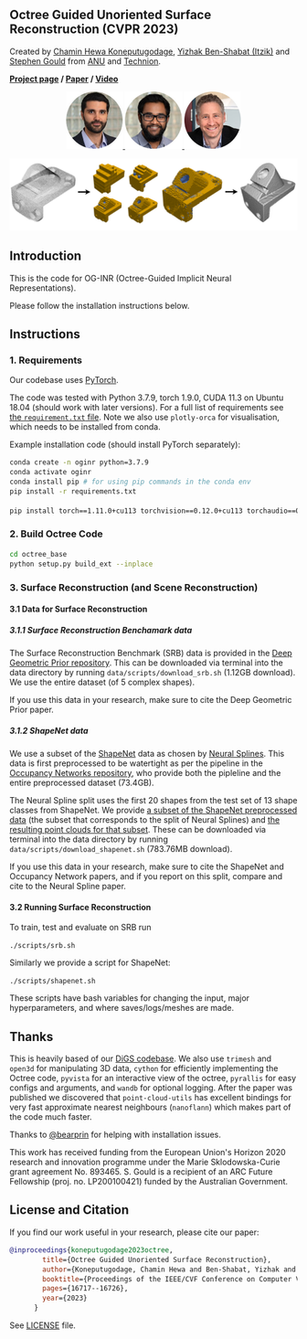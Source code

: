 Octree Guided Unoriented Surface Reconstruction (CVPR 2023)
---
Created by [Chamin Hewa Koneputugodage]( https://www.linkedin.com/in/chamin-hewa-koneputugodage-b3ba17148/), [Yizhak Ben-Shabat (Itzik)](http://www.itzikbs.com) and [Stephen Gould](http://users.cecs.anu.edu.au/~sgould/) from [ANU](https://www.anu.edu.au/) and [Technion](https://www.technion.ac.il/).

__[Project page](https://chumbyte.github.io/OG-INR-Site/)&nbsp;/ [Paper](https://openreview.net/pdf?id=jSuYeWKw2Z)&nbsp;/ [Video](https://www.youtube.com/watch?v=Kh4Qohl2Zr8&ab_channel=anucvml)__

<div align="center">
  <a href="https://www.itzikbs.com/" target="blank">
    <img src="assets/YizhakBenShabat.jpg" alt="Yizhak Ben-Shabat (Itzik)" style="height:100px;">
  </a>
  <a href="https://www.linkedin.com/in/chamin-hewa-koneputugodage-b3ba17148/" target="blank">
    <img src="assets/ChaminHewa.jpg" alt="Chamin Hewa Koneputugodage" style="height:100px;">
  </a>
  <a href="https://cecs.anu.edu.au/people/stephen-gould/" target="blank">
    <img src="assets/StephenGould.jpg" alt="Stephen Gould" style="height:100px;">
  </a>
</div>

![DiGS intuition](assets/Overview_transparent.png)

## Introduction
This is the code for OG-INR (Octree-Guided Implicit Neural Representations).

Please follow the installation instructions below.

## Instructions

### 1. Requirements

Our codebase uses [PyTorch](https://pytorch.org/).

The code was tested with Python 3.7.9, torch 1.9.0, CUDA 11.3 on Ubuntu 18.04 (should work with later versions).
For a full list of requirements see [the `requirement.txt` file](requirements.txt). Note we also use `plotly-orca` for visualisation, which needs to be installed from conda.

Example installation code (should install PyTorch separately):
```sh
conda create -n oginr python=3.7.9
conda activate oginr
conda install pip # for using pip commands in the conda env
pip install -r requirements.txt

pip install torch==1.11.0+cu113 torchvision==0.12.0+cu113 torchaudio==0.11.0 --extra-index-url https://download.pytorch.org/whl/cu113
```

### 2. Build Octree Code

```sh
cd octree_base
python setup.py build_ext --inplace
```

### 3. Surface Reconstruction (and Scene Reconstruction)
#### 3.1 Data for Surface Reconstruction
##### 3.1.1 Surface Reconstruction Benchamark data
The Surface Reconstruction Benchmark (SRB) data is provided in the [Deep Geometric Prior repository](https://github.com/fwilliams/deep-geometric-prior).
This can be downloaded via terminal into the data directory by running `data/scripts/download_srb.sh` (1.12GB download). We use the entire dataset (of 5 complex shapes).

If you use this data in your research, make sure to cite the Deep Geometric Prior paper.

##### 3.1.2 ShapeNet data
We use a subset of the [ShapeNet](https://shapenet.org/) data as chosen by [Neural Splines](https://github.com/fwilliams/neural-splines). This data is first preprocessed to be watertight as per the pipeline in the [Occupancy Networks repository](https://github.com/autonomousvision/occupancy_networks), who provide both the pipleline and the entire preprocessed dataset (73.4GB). 

The Neural Spline split uses the first 20 shapes from the test set of 13 shape classes from ShapeNet. We provide [a subset of the ShapeNet preprocessed data](https://drive.google.com/file/d/1h6TFHnza0axOZz5AuRkfyLMx_sFcu_Yf/view?usp=sharing) (the subset that corresponds to the split of Neural Splines) and [the resulting point clouds for that subset](https://drive.google.com/file/d/14CW_a0gS3ARJsIonyqPc5eKT3iVcCWZ0/view?usp=sharing). These can be downloaded via terminal into the data directory by running `data/scripts/download_shapenet.sh`  (783.76MB download).

If you use this data in your research, make sure to cite the ShapeNet and Occupancy Network papers, and if you report on this split, compare and cite to the Neural Spline paper.

#### 3.2 Running Surface Reconstruction
To train, test and evaluate on SRB run 

```./scripts/srb.sh```

Similarly we provide a script for ShapeNet: 

```./scripts/shapenet.sh```

These scripts have bash variables for changing the input, major hyperparameters, and where saves/logs/meshes are made.

## Thanks

This is heavily based of our [DiGS codebase](https://github.com/Chumbyte/DiGS). We also use `trimesh` and `open3d` for manipulating 3D data, `cython` for efficiently implementing the Octree code, `pyvista` for an interactive view of the octree, `pyrallis` for easy configs and arguments, and `wandb` for optional logging. After the paper was published we discovered that `point-cloud-utils` has excellent bindings for very fast approximate nearest neighbours (`nanoflann`) which makes part of the code much faster.

Thanks to [@bearprin](https://github.com/bearprin) for helping with installation issues.

This work has received funding from the European Union's Horizon 2020 research and innovation programme under the Marie Sklodowska-Curie grant agreement No. 893465. S. Gould is a recipient of an ARC Future Fellowship (proj. no. LP200100421) funded by the Australian Government.

## License and Citation

If you find our work useful in your research, please cite our paper:

```bibtex
@inproceedings{koneputugodage2023octree,
        title={Octree Guided Unoriented Surface Reconstruction},
        author={Koneputugodage, Chamin Hewa and Ben-Shabat, Yizhak and Gould, Stephen},
        booktitle={Proceedings of the IEEE/CVF Conference on Computer Vision and Pattern Recognition},
        pages={16717--16726},
        year={2023}
      }
```

See [LICENSE](LICENSE) file.